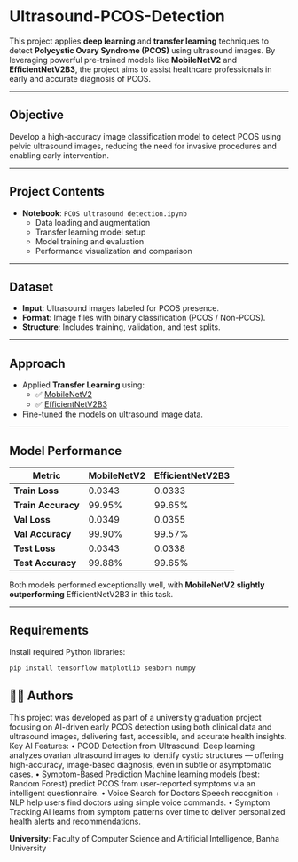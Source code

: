 # Ultrasound-PCOS-Detection

This project applies **deep learning** and **transfer learning** techniques to detect **Polycystic Ovary Syndrome (PCOS)** using ultrasound images. By leveraging powerful pre-trained models like **MobileNetV2** and **EfficientNetV2B3**, the project aims to assist healthcare professionals in early and accurate diagnosis of PCOS.

---

## Objective

Develop a high-accuracy image classification model to detect PCOS using pelvic ultrasound images, reducing the need for invasive procedures and enabling early intervention.

---

## Project Contents

- **Notebook**: `PCOS ultrasound detection.ipynb`
  - Data loading and augmentation
  - Transfer learning model setup
  - Model training and evaluation
  - Performance visualization and comparison

---

## Dataset

- **Input**: Ultrasound images labeled for PCOS presence.
- **Format**: Image files with binary classification (PCOS / Non-PCOS).
- **Structure**: Includes training, validation, and test splits.

---

## Approach

- Applied **Transfer Learning** using:
  - ✅ [MobileNetV2](https://arxiv.org/abs/1801.04381)
  - ✅ [EfficientNetV2B3](https://arxiv.org/abs/2104.00298)
- Fine-tuned the models on ultrasound image data.

---

## Model Performance

| Metric            | MobileNetV2 | EfficientNetV2B3 |
|-------------------|-------------|------------------|
| **Train Loss**     | 0.0343      | 0.0333           |
| **Train Accuracy** | 99.95%      | 99.65%           |
| **Val Loss**       | 0.0349      | 0.0355           |
| **Val Accuracy**   | 99.90%      | 99.57%           |
| **Test Loss**      | 0.0343      | 0.0338           |
| **Test Accuracy**  | 99.88%      | 99.65%           |

Both models performed exceptionally well, with **MobileNetV2 slightly outperforming** EfficientNetV2B3 in this task.

---

## Requirements

Install required Python libraries:

```bash
pip install tensorflow matplotlib seaborn numpy
```

## 👩‍🔬 Authors

This project was developed as part of a university graduation project focusing on AI-driven early PCOS detection using both clinical data and ultrasound images, delivering fast, accessible, and accurate health insights.
 Key AI Features:
• PCOD Detection from Ultrasound:
 Deep learning analyzes ovarian ultrasound images to identify cystic structures — offering high-accuracy, image-based diagnosis, even in subtle or asymptomatic cases.
• Symptom-Based Prediction
Machine learning models (best: Random Forest) predict PCOS from user-reported symptoms via an intelligent questionnaire.
• Voice Search for Doctors
 Speech recognition + NLP help users find doctors using simple voice commands.
• Symptom Tracking
AI learns from symptom patterns over time to deliver personalized health alerts and recommendations.

**University**: Faculty of Computer Science and Artificial Intelligence, Banha University



